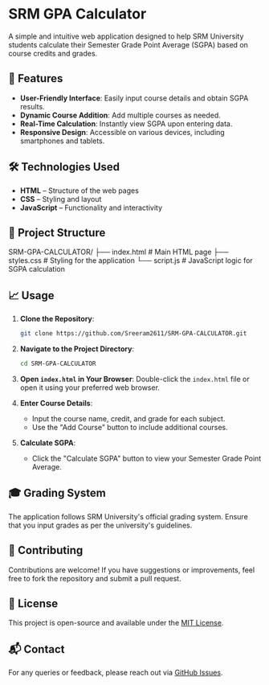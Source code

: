 # SRM GPA Calculator

A simple and intuitive web application designed to help SRM University students calculate their Semester Grade Point Average (SGPA) based on course credits and grades.

## 🚀 Features

- **User-Friendly Interface**: Easily input course details and obtain SGPA results.
- **Dynamic Course Addition**: Add multiple courses as needed.
- **Real-Time Calculation**: Instantly view SGPA upon entering data.
- **Responsive Design**: Accessible on various devices, including smartphones and tablets.

## 🛠️ Technologies Used

- **HTML** – Structure of the web pages
- **CSS** – Styling and layout
- **JavaScript** – Functionality and interactivity

## 📂 Project Structure

SRM-GPA-CALCULATOR/
├── index.html       # Main HTML page
├── styles.css       # Styling for the application
└── script.js        # JavaScript logic for SGPA calculation

## 📈 Usage

1. **Clone the Repository**:
   ```bash
   git clone https://github.com/Sreeram2611/SRM-GPA-CALCULATOR.git
   ```

2. **Navigate to the Project Directory**:
   ```bash
   cd SRM-GPA-CALCULATOR
   ```

3. **Open `index.html` in Your Browser**:
   Double-click the `index.html` file or open it using your preferred web browser.

4. **Enter Course Details**:
   - Input the course name, credit, and grade for each subject.
   - Use the "Add Course" button to include additional courses.

5. **Calculate SGPA**:
   - Click the "Calculate SGPA" button to view your Semester Grade Point Average.

## 🎓 Grading System

The application follows SRM University's official grading system. Ensure that you input grades as per the university's guidelines.

## 🤝 Contributing

Contributions are welcome! If you have suggestions or improvements, feel free to fork the repository and submit a pull request.

## 📄 License

This project is open-source and available under the [MIT License](LICENSE).

## 📬 Contact

For any queries or feedback, please reach out via [GitHub Issues](https://github.com/Sreeram2611/SRM-GPA-CALCULATOR/issues).
